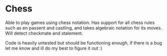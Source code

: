 # Chess
Able to play games using chess notation. Has support for all chess rules such as en passent and castling, and takes algebraic notation for its moves. Will detect checkmate and stalement.

Code is heavily untested but should be functioning enough, if there is a bug let me know and ill do my best to figure it out :)
